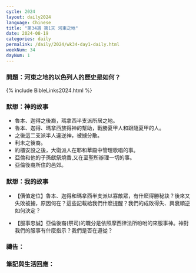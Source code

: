 ```yaml
---
cycle: 2024
layout: daily2024
language: Chinese
title: "第34週 第1天 河東之地"
date: 2024-08-19
categories: daily
permalink: /daily/2024/wk34-day1-daily.html
weekNum: 34
dayNum: 1
---
```


### 問題：河東之地的以色列人的歷史是如何？ 

{% include BibleLinks2024.html %}

### 默想：神的故事 
+ 魯本、迦得之後裔，瑪拿西半支派所居之地。  
+ 魯本、迦得、瑪拿西族得神的幫助，戰勝夏甲人和跟隨夏甲的人。  
+ 之後這二支派半人違逆神，被擄分散。  
+ 利未之後裔。  
+ 約櫃安設之後，大衛派人在耶和華殿中管理歌唱的事。  
+ 亞倫和他的子孫獻祭燒香,又在至聖所辦理一切的事。  
+ 亞倫後裔所住的邑郊。

### 默想：我的故事
+ 【價值定位】魯本、迦得和瑪拿西半支派以寡敵眾，有什麽得勝秘訣？後來又失敗被擄，原因何在？這些記載給我們什麽提醒？我們的成敗得失、興衰順逆如何決定？

+ 【服事忠誠】亞倫後裔(祭司)的職分是依照摩西律法所吩咐的來服事神。神對我們的服事有什麼指示？我們是否在遵從？

### 禱告：

### 筆記與生活回應：
